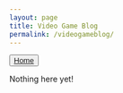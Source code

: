 ```yaml
---
layout: page
title: Video Game Blog
permalink: /videogameblog/
---
```


<button><a href="https://arnav210.github.io/Arnav_2025/">Home</a></button>

Nothing here yet!
